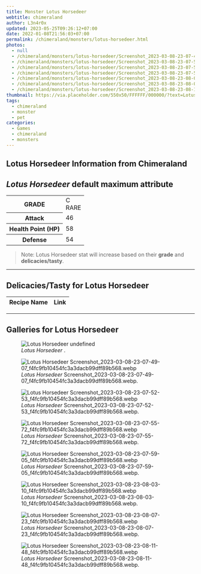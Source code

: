 ```yaml
---
title: Monster Lotus Horsedeer
webtitle: chimeraland
author: L3n4r0x
updated: 2023-05-25T09:26:12+07:00
date: 2022-01-08T21:56:03+07:00
permalink: /chimeraland/monsters/lotus-horsedeer.html
photos:
  - null
  - /chimeraland/monsters/lotus-horsedeer/Screenshot_2023-03-08-23-07-49-07_f4fc9fb10454fc3a3dacb99dff89b568.webp
  - /chimeraland/monsters/lotus-horsedeer/Screenshot_2023-03-08-23-07-52-53_f4fc9fb10454fc3a3dacb99dff89b568.webp
  - /chimeraland/monsters/lotus-horsedeer/Screenshot_2023-03-08-23-07-55-72_f4fc9fb10454fc3a3dacb99dff89b568.webp
  - /chimeraland/monsters/lotus-horsedeer/Screenshot_2023-03-08-23-07-59-05_f4fc9fb10454fc3a3dacb99dff89b568.webp
  - /chimeraland/monsters/lotus-horsedeer/Screenshot_2023-03-08-23-08-03-10_f4fc9fb10454fc3a3dacb99dff89b568.webp
  - /chimeraland/monsters/lotus-horsedeer/Screenshot_2023-03-08-23-08-07-23_f4fc9fb10454fc3a3dacb99dff89b568.webp
  - /chimeraland/monsters/lotus-horsedeer/Screenshot_2023-03-08-23-08-11-48_f4fc9fb10454fc3a3dacb99dff89b568.webp
thumbnail: https://via.placeholder.com/550x50/FFFFFF/000000/?text=Lotus Horsedeer
tags:
  - chimeraland
  - monster
  - pet
categories:
  - Games
  - chimeraland
  - monsters
---
```


<link
  rel="stylesheet"
  href="https://rawcdn.githack.com/dimaslanjaka/Web-Manajemen/870a349/css/bootstrap-5-3-0-alpha3-wrapper.css"
/>
<section id="bootstrap-wrapper">
  <div data-bs-theme="dark">
    <h2>Lotus Horsedeer Information from Chimeraland</h2>
    <h2 id="attribute"><i>Lotus Horsedeer</i> default maximum attribute</h2>
    <div class="row">
      <div class="col mb-2">
        <div class="card">
          <div class="card-body">
            <table>
              <tr>
                <th>GRADE</th>
                <td>C <br /><span class="text-primary">RARE</span></td>
              </tr>
              <tr>
                <th>Attack</th>
                <td>46</td>
              </tr>
              <tr>
                <th>Health Point (HP)</th>
                <td>58</td>
              </tr>
              <tr>
                <th>Defense</th>
                <td>54</td>
              </tr>
            </table>
          </div>
        </div>
      </div>
    </div>
    <blockquote>
      Note: Lotus Horsedeer stat will increase based on their <b>grade</b> and
      <b>delicacies/tasty</b>.
    </blockquote>
    <hr />
    <h2 id="delicacies">Delicacies/Tasty for Lotus Horsedeer</h2>
    <div class="card">
      <div class="card-body">
        <div class="table-responsive">
          <table class="table table-striped">
            <thead>
              <tr>
                <th>Recipe Name</th>
                <th>Link</th>
              </tr>
            </thead>
            <tbody></tbody>
          </table>
        </div>
      </div>
    </div>
    <hr />
    <div id="gallery">
      <h2>Galleries for Lotus Horsedeer</h2>
      <div class="row">
        <div class="col-lg-6 col-12">
          <figure>
            <img
              src="https://www.webmanajemen.com/undefined"
              alt="Lotus Horsedeer undefined"
            />
            <figcaption><i>Lotus Horsedeer</i> .</figcaption>
          </figure>
        </div>
        <div class="col-lg-6 col-12">
          <figure>
            <img
              src="https://www.webmanajemen.com/chimeraland/monsters/lotus-horsedeer/Screenshot_2023-03-08-23-07-49-07_f4fc9fb10454fc3a3dacb99dff89b568.webp"
              alt="Lotus Horsedeer Screenshot_2023-03-08-23-07-49-07_f4fc9fb10454fc3a3dacb99dff89b568.webp"
            />
            <figcaption>
              <i>Lotus Horsedeer</i>
              Screenshot_2023-03-08-23-07-49-07_f4fc9fb10454fc3a3dacb99dff89b568.webp.
            </figcaption>
          </figure>
        </div>
        <div class="col-lg-6 col-12">
          <figure>
            <img
              src="https://www.webmanajemen.com/chimeraland/monsters/lotus-horsedeer/Screenshot_2023-03-08-23-07-52-53_f4fc9fb10454fc3a3dacb99dff89b568.webp"
              alt="Lotus Horsedeer Screenshot_2023-03-08-23-07-52-53_f4fc9fb10454fc3a3dacb99dff89b568.webp"
            />
            <figcaption>
              <i>Lotus Horsedeer</i>
              Screenshot_2023-03-08-23-07-52-53_f4fc9fb10454fc3a3dacb99dff89b568.webp.
            </figcaption>
          </figure>
        </div>
        <div class="col-lg-6 col-12">
          <figure>
            <img
              src="https://www.webmanajemen.com/chimeraland/monsters/lotus-horsedeer/Screenshot_2023-03-08-23-07-55-72_f4fc9fb10454fc3a3dacb99dff89b568.webp"
              alt="Lotus Horsedeer Screenshot_2023-03-08-23-07-55-72_f4fc9fb10454fc3a3dacb99dff89b568.webp"
            />
            <figcaption>
              <i>Lotus Horsedeer</i>
              Screenshot_2023-03-08-23-07-55-72_f4fc9fb10454fc3a3dacb99dff89b568.webp.
            </figcaption>
          </figure>
        </div>
        <div class="col-lg-6 col-12">
          <figure>
            <img
              src="https://www.webmanajemen.com/chimeraland/monsters/lotus-horsedeer/Screenshot_2023-03-08-23-07-59-05_f4fc9fb10454fc3a3dacb99dff89b568.webp"
              alt="Lotus Horsedeer Screenshot_2023-03-08-23-07-59-05_f4fc9fb10454fc3a3dacb99dff89b568.webp"
            />
            <figcaption>
              <i>Lotus Horsedeer</i>
              Screenshot_2023-03-08-23-07-59-05_f4fc9fb10454fc3a3dacb99dff89b568.webp.
            </figcaption>
          </figure>
        </div>
        <div class="col-lg-6 col-12">
          <figure>
            <img
              src="https://www.webmanajemen.com/chimeraland/monsters/lotus-horsedeer/Screenshot_2023-03-08-23-08-03-10_f4fc9fb10454fc3a3dacb99dff89b568.webp"
              alt="Lotus Horsedeer Screenshot_2023-03-08-23-08-03-10_f4fc9fb10454fc3a3dacb99dff89b568.webp"
            />
            <figcaption>
              <i>Lotus Horsedeer</i>
              Screenshot_2023-03-08-23-08-03-10_f4fc9fb10454fc3a3dacb99dff89b568.webp.
            </figcaption>
          </figure>
        </div>
        <div class="col-lg-6 col-12">
          <figure>
            <img
              src="https://www.webmanajemen.com/chimeraland/monsters/lotus-horsedeer/Screenshot_2023-03-08-23-08-07-23_f4fc9fb10454fc3a3dacb99dff89b568.webp"
              alt="Lotus Horsedeer Screenshot_2023-03-08-23-08-07-23_f4fc9fb10454fc3a3dacb99dff89b568.webp"
            />
            <figcaption>
              <i>Lotus Horsedeer</i>
              Screenshot_2023-03-08-23-08-07-23_f4fc9fb10454fc3a3dacb99dff89b568.webp.
            </figcaption>
          </figure>
        </div>
        <div class="col-lg-6 col-12">
          <figure>
            <img
              src="https://www.webmanajemen.com/chimeraland/monsters/lotus-horsedeer/Screenshot_2023-03-08-23-08-11-48_f4fc9fb10454fc3a3dacb99dff89b568.webp"
              alt="Lotus Horsedeer Screenshot_2023-03-08-23-08-11-48_f4fc9fb10454fc3a3dacb99dff89b568.webp"
            />
            <figcaption>
              <i>Lotus Horsedeer</i>
              Screenshot_2023-03-08-23-08-11-48_f4fc9fb10454fc3a3dacb99dff89b568.webp.
            </figcaption>
          </figure>
        </div>
      </div>
    </div>
  </div>
</section>